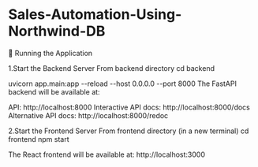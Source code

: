 # Sales-Automation-Using-Northwind-DB

🚀 Running the Application

1.Start the Backend Server
From backend directory
cd backend

uvicorn app.main:app --reload --host 0.0.0.0 --port 8000
The FastAPI backend will be available at:

API: http://localhost:8000
Interactive API docs: http://localhost:8000/docs
Alternative API docs: http://localhost:8000/redoc

2.Start the Frontend Server
From frontend directory (in a new terminal)
cd frontend
npm start

The React frontend will be available at: http://localhost:3000
